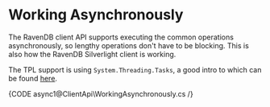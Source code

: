 ﻿# Working Asynchronously

The RavenDB client API supports executing the common operations asynchronously, so lengthy operations don't have to be blocking. This is also how the RavenDB Silverlight client is working.

The TPL support is using `System.Threading.Tasks`, a good intro to which can be found [here](http://www.codethinked.com/net-40-and-systemthreadingtasks).

{CODE async1@ClientApi\WorkingAsynchronously.cs /}